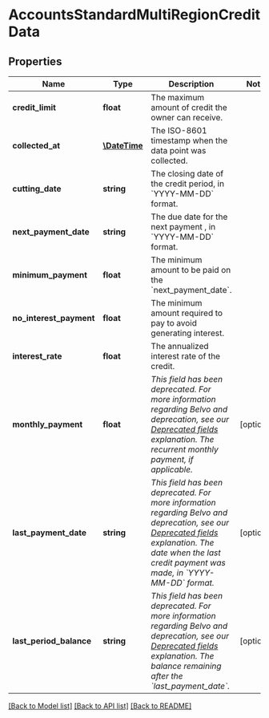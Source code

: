 # AccountsStandardMultiRegionCreditData

## Properties
Name | Type | Description | Notes
------------ | ------------- | ------------- | -------------
**credit_limit** | **float** | The maximum amount of credit the owner can receive. | 
**collected_at** | [**\DateTime**](\DateTime.md) | The ISO-8601 timestamp when the data point was collected. | 
**cutting_date** | **string** | The closing date of the credit period, in &#x60;YYYY-MM-DD&#x60; format. | 
**next_payment_date** | **string** | The due date for the next payment , in &#x60;YYYY-MM-DD&#x60; format. | 
**minimum_payment** | **float** | The minimum amount to be paid on the &#x60;next_payment_date&#x60;. | 
**no_interest_payment** | **float** | The minimum amount required to pay to avoid generating interest. | 
**interest_rate** | **float** | The annualized interest rate of the credit. | 
**monthly_payment** | **float** | *This field has been deprecated. For more information regarding Belvo and deprecation, see our [Deprecated fields](https://developers.belvo.com/reference/using-the-api-reference#%EF%B8%8F-deprecated-fields) explanation.*  *The recurrent monthly payment, if applicable.* | [optional] 
**last_payment_date** | **string** | *This field has been deprecated. For more information regarding Belvo and deprecation, see our [Deprecated fields](https://developers.belvo.com/reference/using-the-api-reference#%EF%B8%8F-deprecated-fields) explanation.*   *The date when the last credit payment was made, in &#x60;YYYY-MM-DD&#x60; format.* | [optional] 
**last_period_balance** | **string** | *This field has been deprecated. For more information regarding Belvo and deprecation, see our [Deprecated fields](https://developers.belvo.com/reference/using-the-api-reference#%EF%B8%8F-deprecated-fields) explanation.*   *The balance remaining after the &#x60;last_payment_date&#x60;.* | [optional] 

[[Back to Model list]](../../README.md#documentation-for-models) [[Back to API list]](../../README.md#documentation-for-api-endpoints) [[Back to README]](../../README.md)

